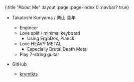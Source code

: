 {:title "About Me"
 :layout :page
 :page-index 0
 :navbar? true}

- Takatoshi Kuriyama / 栗山 貴年
  - Engineer
  - Love split / minimal keyboard
    - Using ErgoDox, Planck
  - Love HEAVY METAL
    - Especially Brutal Death Metal
  - Play 7-string guitar

- GitHub
  - [krymtkts](https://github.com/krymtkts)